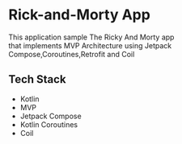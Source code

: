 # Rick-and-Morty App
This application sample The Ricky And Morty app         
that implements MVP Architecture using Jetpack Compose,Coroutines,Retrofit and Coil

<H2>Tech Stack</H2>

- Kotlin
- MVP
- Jetpack Compose
- Kotlin Coroutines
- Coil
